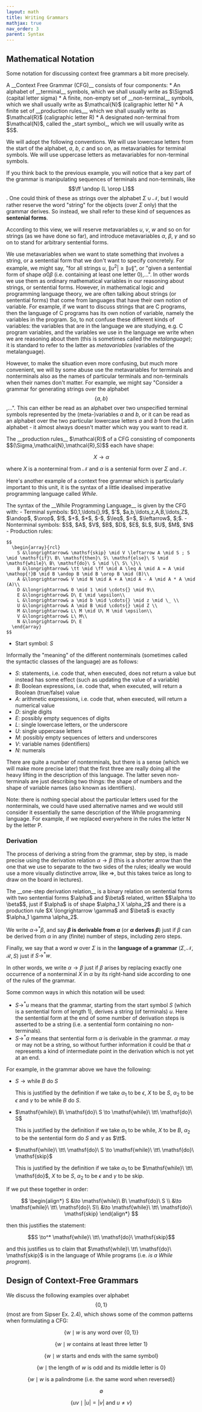 ```yaml
---
layout: math
title: Writing Grammars
mathjax: true
nav_order: 3
parent: Syntax
---
```


## Mathematical Notation

Some notation for discussing context free grammars a bit more precisely.

<div class="defn" markdown="1">
A __Context Free Grammar (CFG)__ consists of four components:
* An alphabet of __terminal__ symbols, which we shall usually write as $\Sigma$ (capital letter sigma)
* A finite, non-empty set of __non-terminal__ symbols, which we shall usually write as $\mathcal{N}$ (caligraphic letter N)
* A finite set of __production rules__, which we shall usually write as $\mathcal{R}$ (caligraphic letter R)
* A designated non-terminal from $\mathcal{N}$, called the _start symbol_, which we will usually write as $S$.
</div>

We will adopt the following conventions.  We will use lowercase letters from the start of the alphabet, $a$, $b$, $c$ and so on, as metavariables for terminal symbols.  We will use uppercase letters as metavariables for non-terminal symbols.  

If you think back to the previous example, you will notice that a key part of the grammar is manipulating sequences of terminals and non-terminals, like $$\ff \andop (L \orop L)$$.  One could think of these as strings over the alphabet $\Sigma \cup \mathcal{N}$, but I would rather reserve the word "string" for the objects (over $\Sigma$ only) that the grammar derives.  So instead, we shall refer to these kind of sequences as __sentenial forms__.

According to this view, we will reserve metavariables $u$, $v$, $w$ and so on for strings (as we have done so far), and introduce metavariables $\alpha$, $\beta$, $\gamma$ and so on to stand for arbitrary sentential forms.

We use metavariables when we want to state something that involves a string, or a sentential form that we don't want to specify concretely.  For example, we might say, "for all strings $u$, $\|u^2
| \geq \|u\|$", or "given a sentential form of shape $\alpha 0 \beta$ (i.e. containing at least one letter $0$),...".  In other words we use them as ordinary mathematical variables in our reasoning about strings, or sentential forms.  However, in mathematical logic and programming language theory, we are often talking about strings (or sentential forms) that come from languages that have their own notion of variable.  For example, if we want to discuss strings that are C programs, then the language of C programs has its own notion of variable, namely the variables in the program.  So, to not confuse these different kinds of variables: the variables that are in the language we are studying, e.g. C program variables, and the variables we use in the language we write when we are reasoning about them (this is sometimes called the *metalanguage*); it is standard to refer to the latter as *metavariables* (variables of the metalanguage).  

However, to make the situation even more confusing, but much more convenient, we will by some abuse use the metavariables for terminals and nonterminals also as the names of particular terminals and non-terminals when their names don't matter.  For example, we might say "Consider a grammar for generating strings over the alphabet $$\{a,b\}$$,...".  This can either be read as an alphabet over two unspecified terminal symbols represented by the (meta-)variables $a$ and $b$, or it can be read as an alphabet over the two particular lowercase letters $a$ and $b$ from the Latin alphabet - it almost always doesn't matter which way you want to read it.

<div class="defn" markdown="1">
The __production rules__ $\mathcal{R}$ of a CFG consisting of components $$(\Sigma,\mathcal{N},\mathcal{R},S)$$ each have shape:

$$
  X \longrightarrow \alpha
$$

where $X$ is a nonterminal from $\mathcal{N}$ and $\alpha$ is a sentenial form over $\Sigma$ and $\mathcal{N}$.
</div>

Here's another example of a context free grammar which is particularly important to this unit, it is the syntax of a little idealised imperative programming language called *While*.

<div class="defn" markdown="1">
The syntax of the __While Programming Language__ is given by the CFG with:
- Terminal symbols: $0,1,\ldots{},9$, $'$, $a,b,\ldots,z,A,B,\ldots,Z$, $\andop$, $\orop$, $!$, $+$, $*$, $-$, $\leq$, $=$, $\leftarrow$, $;$.  
- Nonterminal symbols: $S$, $A$, $V$, $B$, $D$, $E$, $L$, $U$, $M$, $N$
- Production rules:

    $$
      \begin{array}{rcl}
        S &\longrightarrow& \mathsf{skip} \mid V \leftarrow A \mid S ; S \mid \mathsf{if}\ B\ \mathsf{then}\ S\ \mathsf{else}\ S \mid \mathsf{while}\ B\ \mathsf{do}\ S \mid \{\ S\ \}\\
        B &\longrightarrow& \tt \mid \ff \mid A \leq A \mid A = A \mid \mathop{!}B \mid B \andop B \mid B \orop B \mid (B)\\
        A &\longrightarrow& V \mid N \mid A + A \mid A - A \mid A * A \mid (A)\\
        D &\longrightarrow& 0 \mid 1 \mid \cdots{} \mid 9\\
        E &\longrightarrow& D\ E \mid \epsilon\\
        L &\longrightarrow& a \mid b \mid \cdots{} \mid z \mid \_ \\
        U &\longrightarrow& A \mid B \mid \cdots{} \mid Z \\
        M &\longrightarrow& L\ M \mid U\ M \mid \epsilon\\
        V &\longrightarrow& L\ M\\
        N &\longrightarrow& D\ E
      \end{array}
    $$
- Start symbol: $S$
</div>

Informally the "meaning" of the different nonterminals (sometimes called the syntactic classes of the language) are as follows:
* $S$: statements, i.e. code that, when executed, does not return a value but instead has some effect (such as updating the value of a variable)
* $B$: Boolean expressions, i.e. code that, when executed, will return a Boolean (true/false) value
* $A$: arithmetic expressions, i.e. code that, when executed, will return a numerical value
* $D$: single digits
* $E$: possibly empty sequences of digits
* $L$: single lowercase letters, or the underscore
* $U$: single uppercase letters
* $M$: possibly empty sequences of letters and underscores
* $V$: variable names (identifiers)
* $N$: numerals

There are quite a number of nonterminals, but there is a sense (which we will make more precise later) that the first three are really doing all the heavy lifting in the description of this language.  The latter seven non-terminals are just describing two things: the shape of numbers and the shape of variable names (also known as identifiers).

Note: there is nothing special about the particular letters used for the nonterminals, we could have used alternative names and we would still consider it essentially the same description of the While programming language.  For example, if we replaced everywhere in the rules the letter N by the letter P.

### Derivation

The process of deriving a string from the grammar, step by step, is made precise using the derivation relation $\alpha \to \beta$ (this is a shorter arrow than the one that we use to separate to the two sides of the rules; ideally we would use a more visually distinctive arrow, like $\Rightarrow$, but this takes twice as long to draw on the board in lectures).

<div class="defn" markdown="1">
The __one-step derivation relation__ is a binary relation on sentential forms with two sentential forms $\alpha$ and $\beta$ related, written $$\alpha \to \beta$$, just if $\alpha$ is of shape $\alpha_1 X \alpha_2$ and there is a production rule $X \longrightarrow \gamma$ and $\beta$ is exactly $\alpha_1 \gamma \alpha_2$.  

We write $\alpha \to^* \beta$, and say __$\beta$ is derivable from $\alpha$__ (or __$\alpha$ derives $\beta$__) just if $\beta$ can be derived from $\alpha$ in any (finite) number of steps, including zero steps.

Finally, we say that a word $w$ over $\Sigma$ is in the __language of a grammar__ $(\Sigma,\mathcal{N},\mathcal{R},S)$ just if $S \to^* w$.
</div>

In other words, we write $\alpha \to \beta$ just if $\beta$ arises by replacing exactly one occurrence of a nonterminal $X$ in $\alpha$ by its right-hand side according to one of the rules of the grammar.

Some common ways in which this notation will be used:
- $S \to^* u$ means that the grammar, starting from the start symbol $S$ (which is a sentential form of length 1), derives a string (of terminals) $u$.  Here the sentential form at the end of some number of derivation steps is asserted to be a string (i.e. a sentential form containing no non-terminals).
- $S \to^* \alpha$ means that sentential form $\alpha$ is derivable in the grammar.  $\alpha$ may or may not be a string, so without further information it could be that $\alpha$ represents a kind of intermediate point in the derivation which is not yet at an end.

For example, in the grammar above we have the following:

- $S \to \mathsf{while}\ B\ \mathsf{do}\ S$

    This is justified by the definition if we take $\alpha_1$ to be $\epsilon$, $X$ to be $S$, $\alpha_2$ to be $\epsilon$ and $\gamma$ to be $\mathsf{while}\ B\ \mathsf{do}\ S$.

- $\mathsf{while}\ B\ \mathsf{do}\ S \to \mathsf{while}\ \tt\ \mathsf{do}\ S$ 

    This is justified by the definition if we take $\alpha_1$ to be $\mathsf{while}$, $X$ to be $B$, $\alpha_2$ to be the sentential form $\mathsf{do}\ S$ and $\gamma$ as $\tt$.

- $\mathsf{while}\ \tt\ \mathsf{do}\ S \to \mathsf{while}\ \tt\ \mathsf{do}\ \mathsf{skip}$

    This is justified by the definition if we take $\alpha_1$ to be $\mathsf{while}\ \tt\ \mathsf{do}$, $X$ to be $S$, $\alpha_2$ to be $\epsilon$ and $\gamma$ to be $\mathsf{skip}$.

If we put these together in order:

$$
  \begin{align*}
    S &\to \mathsf{while}\ B\ \mathsf{do}\ S \\
      &\to \mathsf{while}\ \tt\ \mathsf{do}\ S\\
      &\to \mathsf{while}\ \tt\ \mathsf{do}\ \mathsf{skip} 
  \end{align*}
$$

then this justifies the statement: 

$$S \to^* \mathsf{while}\ \tt\ \mathsf{do}\ \mathsf{skip}$$

and this justifies us to claim that $\mathsf{while}\ \tt\ \mathsf{do}\ \mathsf{skip}$ is in the language of While programs (i.e. *is a While program*).

## Design of Context-Free Grammars

We discuss the following examples over alphabet $$\{0,1\}$$ (most are from Sipser Ex. 2.4), which shows some of the common patterns when formulating a CFG:

$$
  \{ w \mid \text{$w$ is any word over $\{0,1\}$}\}
$$

$$
  \{ w \mid \text{$w$ contains at least three letter 1} \}
$$

$$
  \{ w \mid \text{$w$ starts and ends with the same symbol} \}
$$

$$
  \{ w \mid \text{the length of $w$ is odd and its middle letter is $0$}\}
$$

$$
  \{ w \mid \text{$w$ is a palindrome (i.e. the same word when reversed)}\}
$$

$$
  \emptyset
$$

$$
  \{uv \mid |u| = |v| \text{ and } u \neq v\}
$$